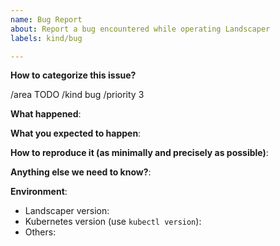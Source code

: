 ```yaml
---
name: Bug Report
about: Report a bug encountered while operating Landscaper
labels: kind/bug

---
```


**How to categorize this issue?**
<!--
Please select area, kind, and priority for this issue. This helps the community categorizing it.
Replace below TODOs or exchange the existing identifiers with those that fit best in your opinion.
If multiple identifiers make sense you can also state the commands multiple times, e.g.
  /area control-plane
  /area auto-scaling
  ...

"/area" identifiers:     backup|certification|cost|delivery|deployers|manifest-deployer|helm-deployer|container-deployer|dev-productivity|documentation|high-availability|logging|monitoring|oci|open-source|operations|ops-productivity|performance|quality|robustness|scalability|security|storage|testing|usability|user-management
"/kind" identifiers:     api-change|bug|cleanup|discussion|enhancement|epic|impediment|poc|post-mortem|question|regression|task|technical-debt|test
"/priority" identifiers (numerical value): 1 (blocker)|2 (critical)|3 (normal)|4 (low priority)|5 (nice to have)
-->
/area TODO
/kind bug
/priority 3

**What happened**:

**What you expected to happen**:

**How to reproduce it (as minimally and precisely as possible)**:

**Anything else we need to know?**:

**Environment**:

- Landscaper version:
- Kubernetes version (use `kubectl version`):
- Others: